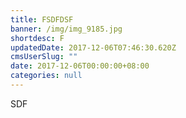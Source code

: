 ```yaml
---
title: FSDFDSF
banner: /img/img_9185.jpg
shortdesc: F
updatedDate: 2017-12-06T07:46:30.620Z
cmsUserSlug: ""
date: 2017-12-06T00:00:00+08:00
categories: null
---
```


SDF